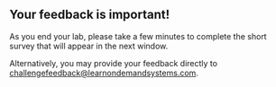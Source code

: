 ## Your feedback is important!

As you end your lab, please take a few minutes to complete the short survey that will appear in the next window.

Alternatively, you may provide your feedback directly to 
<a href="mailto:challengefeedback@learnondemandsystems.com?Subject=LODS%20Challenge%20Feedback%20for%20Lab%20@lab.LabProfile.Id" target="_top">challengefeedback@learnondemandsystems.com</a>.
